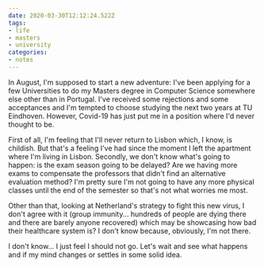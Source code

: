 ```yaml
---
date: 2020-03-30T12:12:24.522Z
tags:
- life
- masters
- university
categories:
- notes
---
```


In August, I'm supposed to start a new adventure: I've been applying for a few Universities to do my Masters degree in Computer Science somewhere else other than in Portugal. I've received some rejections and some acceptances and I'm tempted to choose studying the next two years at TU Eindhoven. However, Covid-19 has just put me in a position where I'd never thought to be.

First of all, I'm feeling that I'll never return to Lisbon which, I know, is childish. But that's a feeling I've had since the moment I left the apartment where I'm living in Lisbon. Secondly, we don't know what's going to happen: is the exam season going to be delayed? Are we having more exams to compensate the professors that didn't find an alternative evaluation method? I'm pretty sure I'm not going to have any more physical classes until the end of the semester so that's not what worries me most.

Other than that, looking at Netherland's strategy to fight this new virus, I don't agree with it (group immunity... hundreds of people are dying there and there are barely anyone recovered) which may be showcasing how bad their healthcare system is? I don't know because, obviously, I'm not there.

I don't know... I just feel I should not go. Let's wait and see what happens and if my mind changes or settles in some solid idea.
